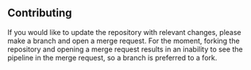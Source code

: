 ## Contributing

If you would like to update the repository with relevant changes, please make a branch and open a merge request.
For the moment, forking the repository and opening a merge request results in an inability to see the pipeline in the merge request, so a branch is preferred to a fork.